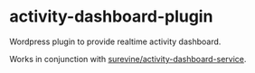 activity-dashboard-plugin
=========================

Wordpress plugin to provide realtime activity dashboard.

Works in conjunction with [surevine/activity-dashboard-service](https://github.com/surevine/activity-dashboard-service).
